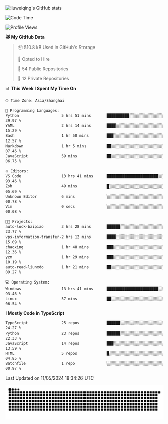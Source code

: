 ![liuweiqing's GitHub stats](https://github-readme-stats.vercel.app/api?username=14790897&show_icons=true&locale=cn&include_all_commits=true&count_private=true)

<!--START_SECTION:waka-->
![Code Time](http://img.shields.io/badge/Code%20Time-1%2C002%20hrs%2028%20mins-blue)

![Profile Views](http://img.shields.io/badge/Profile%20Views-17-blue)

**🐱 My GitHub Data** 

> 📦 510.8 kB Used in GitHub's Storage 
 > 
> 💼 Opted to Hire
 > 
> 📜 54 Public Repositories 
 > 
> 🔑 12 Private Repositories 
 > 
📊 **This Week I Spent My Time On** 

```text
🕑︎ Time Zone: Asia/Shanghai

💬 Programming Languages: 
Python                   5 hrs 51 mins       ██████████░░░░░░░░░░░░░░░   39.97 % 
YAML                     2 hrs 14 mins       ████░░░░░░░░░░░░░░░░░░░░░   15.29 % 
Bash                     1 hr 50 mins        ███░░░░░░░░░░░░░░░░░░░░░░   12.57 % 
Markdown                 1 hr 5 mins         ██░░░░░░░░░░░░░░░░░░░░░░░   07.46 % 
JavaScript               59 mins             ██░░░░░░░░░░░░░░░░░░░░░░░   06.75 % 

🔥 Editors: 
VS Code                  13 hrs 41 mins      ███████████████████████░░   93.46 % 
Zsh                      49 mins             █░░░░░░░░░░░░░░░░░░░░░░░░   05.69 % 
Unknown Editor           6 mins              ░░░░░░░░░░░░░░░░░░░░░░░░░   00.78 % 
Vim                      0 secs              ░░░░░░░░░░░░░░░░░░░░░░░░░   00.08 % 

🐱‍💻 Projects: 
auto-lock-baipiao        3 hrs 28 mins       ██████░░░░░░░░░░░░░░░░░░░   23.77 % 
vps-information-transfer-2 hrs 12 mins       ████░░░░░░░░░░░░░░░░░░░░░   15.09 % 
chaoxing                 1 hr 48 mins        ███░░░░░░░░░░░░░░░░░░░░░░   12.36 % 
yzm                      1 hr 29 mins        ███░░░░░░░░░░░░░░░░░░░░░░   10.19 % 
auto-read-liunxdo        1 hr 21 mins        ██░░░░░░░░░░░░░░░░░░░░░░░   09.27 % 

💻 Operating System: 
Windows                  13 hrs 41 mins      ███████████████████████░░   93.46 % 
Linux                    57 mins             ██░░░░░░░░░░░░░░░░░░░░░░░   06.54 % 
```

**I Mostly Code in TypeScript** 

```text
TypeScript               25 repos            ██████░░░░░░░░░░░░░░░░░░░   24.27 % 
Python                   23 repos            ██████░░░░░░░░░░░░░░░░░░░   22.33 % 
JavaScript               14 repos            ███░░░░░░░░░░░░░░░░░░░░░░   13.59 % 
HTML                     5 repos             █░░░░░░░░░░░░░░░░░░░░░░░░   04.85 % 
Batchfile                1 repo              ░░░░░░░░░░░░░░░░░░░░░░░░░   00.97 % 
```




 Last Updated on 11/05/2024 18:34:26 UTC
<!--END_SECTION:waka-->

<picture>
  <source media="(prefers-color-scheme: dark)" srcset="https://raw.githubusercontent.com/14790897/14790897/output/github-contribution-grid-snake-dark.svg" />
  <source media="(prefers-color-scheme: light)" srcset="https://raw.githubusercontent.com/14790897/14790897/output/github-contribution-grid-snake.svg" />
  <img alt="github-snake" src="https://raw.githubusercontent.com/14790897/14790897/output/github-contribution-grid-snake.svg" />
</picture>
